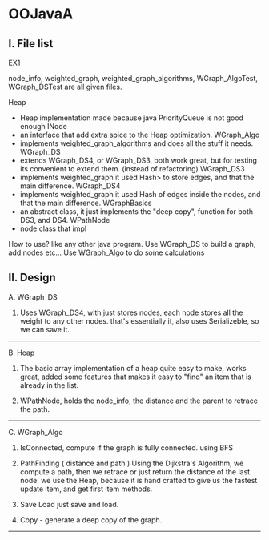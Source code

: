 # OOJavaA

I. File list
--------------------------------------------------------------------------------------------
EX1

node_info, weighted_graph, weighted_graph_algorithms, WGraph_AlgoTest, WGraph_DSTest
are all given files.


Heap
 - Heap implementation made because java PriorityQueue is not good enough
INode
 - an interface that add extra spice to the Heap optimization.
WGraph_Algo
 - implements weighted_graph_algorithms and does all the stuff it needs.
WGraph_DS
 - extends WGraph_DS4, or WGraph_DS3, both work great, but for testing its convenient to extend them. (instead of refactoring)
WGraph_DS3
 - implements weighted_graph it used Hash<Hash>> to store edges, and that the main difference.
WGraph_DS4
 - implements weighted_graph it used Hash of edges inside the nodes, and that the main difference.
WGraphBasics
 - an abstract class, it just implements the "deep copy", function for both DS3, and DS4.
WPathNode
 - node class that impl



How to use? like any other java program.
Use WGraph_DS to build a graph, add nodes etc...
Use WGraph_Algo to do some calculations


II. Design
--------------------------------------------------------------------------------------------
A. WGraph_DS

1. Uses WGraph_DS4, with just stores nodes, each node stores all the weight to any other nodes.
that's essentially it, also uses Serializeble, so we can save it.
--------------------------------------------------------------------------------------------
B. Heap

1. The basic array implementation of a heap quite easy to make, works great,
added some features that makes it easy to "find" an item that is already in the list.

2. WPathNode, holds the node_info, the distance and the parent to retrace the path.

--------------------------------------------------------------------------------------------
C. WGraph_Algo

1. IsConnected, compute if the graph is fully connected. using BFS

2. PathFinding ( distance and path )
Using the Dijkstra's Algorithm, we compute a path, then we retrace or just return the distance of the last node.
we use the Heap, because it is hand crafted to give us the fastest update item, and get first item methods.

3. Save Load
just save and load.

4. Copy - generate a deep copy of the graph.
--------------------------------------------------------------------------------------------



